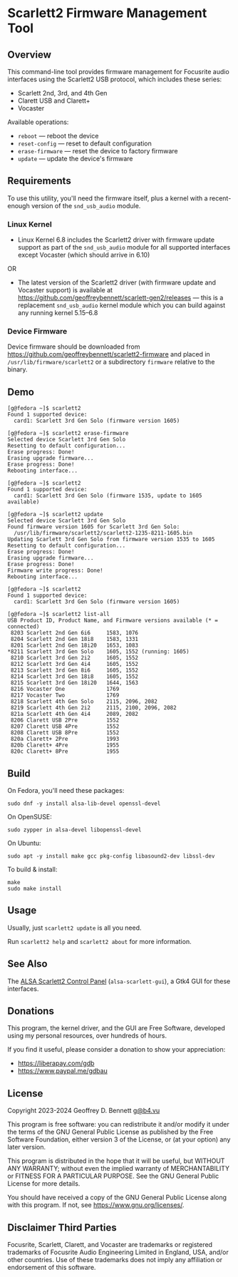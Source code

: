 # Scarlett2 Firmware Management Tool

## Overview

This command-line tool provides firmware management for Focusrite
audio interfaces using the Scarlett2 USB protocol, which includes
these series:
- Scarlett 2nd, 3rd, and 4th Gen
- Clarett USB and Clarett+
- Vocaster

Available operations:
- `reboot` — reboot the device
- `reset-config` — reset to default configuration
- `erase-firmware` — reset the device to factory firmware
- `update` — update the device's firmware

## Requirements

To use this utility, you'll need the firmware itself, plus a kernel
with a recent-enough version of the `snd_usb_audio` module.

### Linux Kernel

- Linux Kernel 6.8 includes the Scarlett2 driver with firmware update
  support as part of the `snd_usb_audio` module for all supported
  interfaces except Vocaster (which should arrive in 6.10)

OR

- The latest version of the Scarlett2 driver (with firmware update and
  Vocaster support) is available at
  https://github.com/geoffreybennett/scarlett-gen2/releases — this is
  a replacement `snd_usb_audio` kernel module which you can build
  against any running kernel 5.15–6.8

### Device Firmware

Device firmware should be downloaded from
https://github.com/geoffreybennett/scarlett2-firmware and placed in
`/usr/lib/firmware/scarlett2` or a subdirectory `firmware` relative to
the binary.

## Demo

```
[g@fedora ~]$ scarlett2
Found 1 supported device:
  card1: Scarlett 3rd Gen Solo (firmware version 1605)

[g@fedora ~]$ scarlett2 erase-firmware
Selected device Scarlett 3rd Gen Solo
Resetting to default configuration...
Erase progress: Done!
Erasing upgrade firmware...
Erase progress: Done!
Rebooting interface...

[g@fedora ~]$ scarlett2
Found 1 supported device:
  card1: Scarlett 3rd Gen Solo (firmware 1535, update to 1605 available)

[g@fedora ~]$ scarlett2 update
Selected device Scarlett 3rd Gen Solo
Found firmware version 1605 for Scarlett 3rd Gen Solo:
  /usr/lib/firmware/scarlett2/scarlett2-1235-8211-1605.bin
Updating Scarlett 3rd Gen Solo from firmware version 1535 to 1605
Resetting to default configuration...
Erase progress: Done!
Erasing upgrade firmware...
Erase progress: Done!
Firmware write progress: Done!
Rebooting interface...

[g@fedora ~]$ scarlett2
Found 1 supported device:
  card1: Scarlett 3rd Gen Solo (firmware version 1605)

[g@fedora ~]$ scarlett2 list-all
USB Product ID, Product Name, and Firmware versions available (* = connected)
 8203 Scarlett 2nd Gen 6i6     1583, 1076
 8204 Scarlett 2nd Gen 18i8    1583, 1331
 8201 Scarlett 2nd Gen 18i20   1653, 1083
*8211 Scarlett 3rd Gen Solo    1605, 1552 (running: 1605)
 8210 Scarlett 3rd Gen 2i2     1605, 1552
 8212 Scarlett 3rd Gen 4i4     1605, 1552
 8213 Scarlett 3rd Gen 8i6     1605, 1552
 8214 Scarlett 3rd Gen 18i8    1605, 1552
 8215 Scarlett 3rd Gen 18i20   1644, 1563
 8216 Vocaster One             1769
 8217 Vocaster Two             1769
 8218 Scarlett 4th Gen Solo    2115, 2096, 2082
 8219 Scarlett 4th Gen 2i2     2115, 2100, 2096, 2082
 821a Scarlett 4th Gen 4i4     2089, 2082
 8206 Clarett USB 2Pre         1552
 8207 Clarett USB 4Pre         1552
 8208 Clarett USB 8Pre         1552
 820a Clarett+ 2Pre            1993
 820b Clarett+ 4Pre            1955
 820c Clarett+ 8Pre            1955
```

## Build

On Fedora, you'll need these packages:

```
sudo dnf -y install alsa-lib-devel openssl-devel
```

On OpenSUSE:

```
sudo zypper in alsa-devel libopenssl-devel
```

On Ubuntu:

```
sudo apt -y install make gcc pkg-config libasound2-dev libssl-dev
```

To build & install:

```
make
sudo make install
```

## Usage

Usually, just `scarlett2 update` is all you need.

Run `scarlett2 help` and `scarlett2 about` for more information.

## See Also

The [ALSA Scarlett2 Control
Panel](https://github.com/geoffreybennett/alsa-scarlett-gui/)
(`alsa-scarlett-gui`), a Gtk4 GUI for these interfaces.

## Donations

This program, the kernel driver, and the GUI are Free Software,
developed using my personal resources, over hundreds of hours.

If you find it useful, please consider a donation to show your
appreciation:

- https://liberapay.com/gdb
- https://www.paypal.me/gdbau

## License

Copyright 2023-2024 Geoffrey D. Bennett <g@b4.vu>

This program is free software: you can redistribute it and/or modify
it under the terms of the GNU General Public License as published by
the Free Software Foundation, either version 3 of the License, or (at
your option) any later version.

This program is distributed in the hope that it will be useful, but
WITHOUT ANY WARRANTY; without even the implied warranty of
MERCHANTABILITY or FITNESS FOR A PARTICULAR PURPOSE. See the GNU
General Public License for more details.

You should have received a copy of the GNU General Public License
along with this program. If not, see https://www.gnu.org/licenses/.

## Disclaimer Third Parties

Focusrite, Scarlett, Clarett, and Vocaster are trademarks or
registered trademarks of Focusrite Audio Engineering Limited in
England, USA, and/or other countries. Use of these trademarks does not
imply any affiliation or endorsement of this software.
